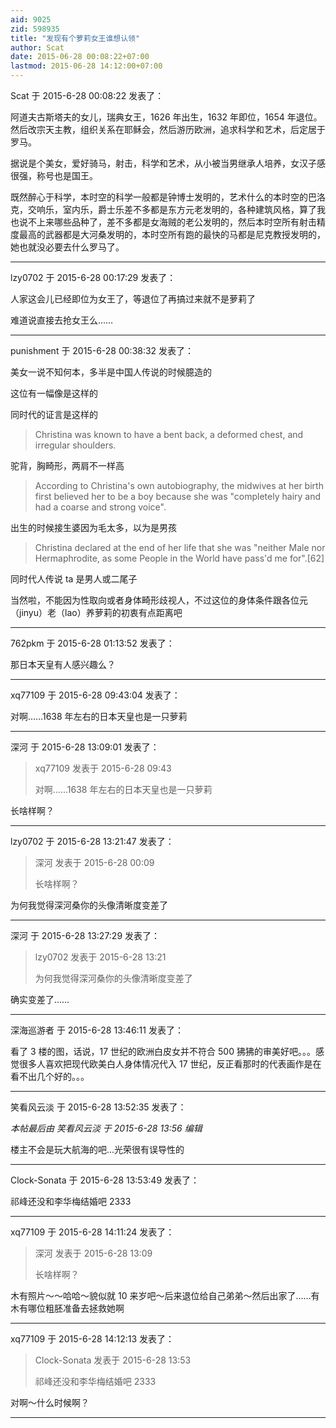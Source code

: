 ```yaml
---
aid: 9025
zid: 598935
title: "发现有个萝莉女王谁想认领"
author: Scat
date: 2015-06-28 00:08:22+07:00
lastmod: 2015-06-28 14:12:00+07:00
---
```


Scat 于 2015-6-28 00:08:22 发表了：

阿道夫古斯塔夫的女儿，瑞典女王，1626 年出生，1632 年即位，1654 年退位。然后改宗天主教，组织关系在耶稣会，然后游历欧洲，追求科学和艺术，后定居于罗马。

据说是个美女，爱好骑马，射击，科学和艺术，从小被当男继承人培养，女汉子感很强，称号也是国王。

既然醉心于科学，本时空的科学一般都是钟博士发明的，艺术什么的本时空的巴洛克，交响乐，室内乐，爵士乐差不多都是东方元老发明的，各种建筑风格，算了我也说不上来哪些品种了，差不多都是女海贼的老公发明的，然后本时空所有射击精度最高的武器都是大河桑发明的，本时空所有跑的最快的马都是尼克教授发明的，她也就没必要去什么罗马了。

---

lzy0702 于 2015-6-28 00:17:29 发表了：

人家这会儿已经即位为女王了，等退位了再搞过来就不是萝莉了

难道说直接去抢女王么……

---

punishment 于 2015-6-28 00:38:32 发表了：

美女一说不知何本，多半是中国人传说的时候臆造的

这位有一幅像是这样的

同时代的证言是这样的

> Christina was known to have a bent back, a deformed chest, and irregular shoulders.

驼背，胸畸形，两肩不一样高

> According to Christina's own autobiography, the midwives at her birth first believed her to be a boy because she was "completely hairy and had a coarse and strong voice".

出生的时候接生婆因为毛太多，以为是男孩

> Christina declared at the end of her life that she was "neither Male nor Hermaphrodite, as some People in the World have pass'd me for".[62]

同时代人传说 ta 是男人或二尾子

当然啦，不能因为性取向或者身体畸形歧视人，不过这位的身体条件跟各位元（jinyu）老（lao）养萝莉的初衷有点距离吧

---

762pkm 于 2015-6-28 01:13:52 发表了：

那日本天皇有人感兴趣么？

---

xq77109 于 2015-6-28 09:43:04 发表了：

对啊……1638 年左右的日本天皇也是一只萝莉

---

深河 于 2015-6-28 13:09:01 发表了：

> xq77109 发表于 2015-6-28 09:43
>
> 对啊……1638 年左右的日本天皇也是一只萝莉

长啥样啊？

---

lzy0702 于 2015-6-28 13:21:47 发表了：

> 深河 发表于 2015-6-28 00:09
>
> 长啥样啊？

为何我觉得深河桑你的头像清晰度变差了

---

深河 于 2015-6-28 13:27:29 发表了：

> lzy0702 发表于 2015-6-28 13:21
>
> 为何我觉得深河桑你的头像清晰度变差了

确实变差了……

---

深海巡游者 于 2015-6-28 13:46:11 发表了：

看了 3 楼的图，话说，17 世纪的欧洲白皮女并不符合 500 狒狒的审美好吧。。。感觉很多人喜欢把现代欧美白人身体情况代入 17 世纪，反正看那时的代表画作是在看不出几个好的。。。

---

笑看风云淡 于 2015-6-28 13:52:35 发表了：

_本帖最后由 笑看风云淡 于 2015-6-28 13:56 编辑_

楼主不会是玩大航海的吧...光荣很有误导性的

---

Clock-Sonata 于 2015-6-28 13:53:49 发表了：

祁峰还没和李华梅结婚吧 2333

---

xq77109 于 2015-6-28 14:11:24 发表了：

> 深河 发表于 2015-6-28 13:09
>
> 长啥样啊？

木有照片～～哈哈～貌似就 10 来岁吧～后来退位给自己弟弟～然后出家了……有木有哪位粗胚准备去拯救她啊

---

xq77109 于 2015-6-28 14:12:13 发表了：

> Clock-Sonata 发表于 2015-6-28 13:53
>
> 祁峰还没和李华梅结婚吧 2333

对啊～什么时候啊？

---
